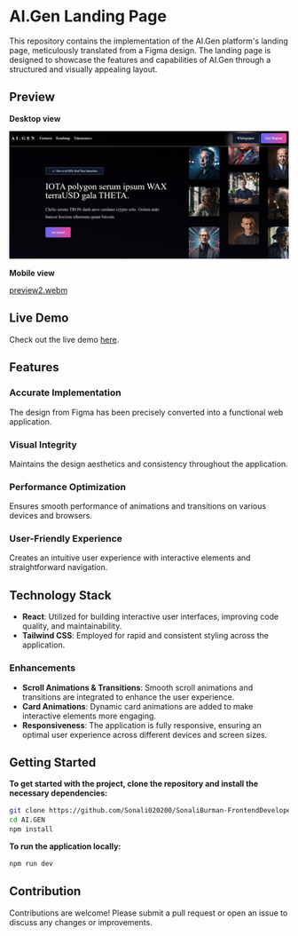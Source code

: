 # AI.Gen Landing Page

This repository contains the implementation of the AI.Gen platform's landing page, meticulously translated from a Figma design. The landing page is designed to showcase the features and capabilities of AI.Gen through a structured and visually appealing layout.

## Preview

**Desktop view**

![Preview Image 1](/AI.GEN/src/assets/preview1.png)

**Mobile view**

[preview2.webm](https://github.com/Sonali020200/SonaliBurman-FrontendDeveloper/assets/147674653/cfa33b2b-04bb-4dce-b980-00b31542cac1)


## Live Demo

Check out the live demo [here](https://sonali-burman-frontend-developer.vercel.app/).


## Features

### Accurate Implementation
The design from Figma has been precisely converted into a functional web application.

### Visual Integrity
Maintains the design aesthetics and consistency throughout the application.

### Performance Optimization
Ensures smooth performance of animations and transitions on various devices and browsers.

### User-Friendly Experience
Creates an intuitive user experience with interactive elements and straightforward navigation.

## Technology Stack

- **React**: Utilized for building interactive user interfaces, improving code quality, and maintainability.
- **Tailwind CSS**: Employed for rapid and consistent styling across the application.

### Enhancements

- **Scroll Animations & Transitions**: Smooth scroll animations and transitions are integrated to enhance the user experience.
- **Card Animations**: Dynamic card animations are added to make interactive elements more engaging.
- **Responsiveness**: The application is fully responsive, ensuring an optimal user experience across different devices and screen sizes.

## Getting Started

**To get started with the project, clone the repository and install the necessary dependencies:**

```bash
git clone https://github.com/Sonali020200/SonaliBurman-FrontendDeveloper.git
cd AI.GEN
npm install
```

**To run the application locally:**

```bash
npm run dev
```

## Contribution
Contributions are welcome! Please submit a pull request or open an issue to discuss any changes or improvements.
